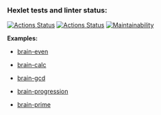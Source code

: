 ### Hexlet tests and linter status:
[![Actions Status](https://github.com/vvpeters/frontend-project-lvl1/workflows/hexlet-check/badge.svg)](https://github.com/vvpeters/frontend-project-lvl1/actions)
[![Actions Status](https://github.com/vvpeters/frontend-project-lvl1/workflows/Node%20CI/badge.svg)](https://github.com/vvpeters/frontend-project-lvl1/actions)
[![Maintainability](https://api.codeclimate.com/v1/badges/a99a88d28ad37a79dbf6/maintainability)](https://codeclimate.com/github/codeclimate/codeclimate/maintainability)

**Examples:** 

 - [brain-even](https://asciinema.org/a/1t65ztA3g4HmBxMf09PtiA5Ex)

 - [brain-calc](https://asciinema.org/a/KMg88wgBLQkMOH2IogpoaJXI2)

 - [brain-gcd](https://asciinema.org/a/NzsnNoclkttuNHr0ZOof8fWqS)

 - [brain-progression](https://asciinema.org/a/nP5A0jHmtbbhOEfLsqcHrFKPH)

 - [brain-prime](https://asciinema.org/a/K21RYIGjFfGEvT1A9Trn3alcD)
